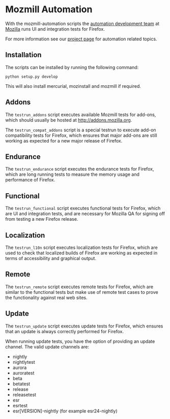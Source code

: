 # Mozmill Automation
With the mozmill-automation scripts the [automation development team][team]
at [Mozilla][mozilla] runs UI and integration tests for Firefox.

For more information see our [project page][project] for automation
related topics.

[team]: https://wiki.mozilla.org/QA/Automation
[mozilla]: http://www.mozilla.org/
[project]: https://wiki.mozilla.org/Auto-tools/Automation_Development/Projects/Mozmill_Automation

## Installation
The scripts can be installed by running the following command:

    python setup.py develop

This will also install mercurial, mozinstall and mozmill if required.

## Addons
The `testrun_addons` script executes available Mozmill tests for add-ons,
which should usually be hosted at http://addons.mozilla.org.

The `testrun_compat_addons` script is a special testrun to execute add-on
compatibility tests for Firefox, which ensures that major add-ons are still
working as expected for a new major release of Firefox.

## Endurance
The `testrun_endurance` script executes the endurance tests for Firefox,
which are long running tests to measure the memory usage and performance of
Firefox.

## Functional
The `testrun_functional` script executes functional tests for Firefox, which
are UI and integration tests, and are necessary for Mozilla QA for signing
off from testing a new Firefox release.

## Localization
The `testrun_l10n` script executes localization tests for Firefox, which are
used to check that localized builds of Firefox are working as expected in
terms of accessibility and graphical output.

## Remote
The `testrun_remote` script executes remote tests for Firefox, which are
similar to the functional tests but make use of remote test cases to prove
the functionality against real web sites.

## Update
The `testrun_update` script executes update tests for Firefox, which ensures
that an update is always correctly performed for Firefox.

When running update tests, you have the option of providing an update
channel. The valid update channels are:

* nightly
* nightlytest
* aurora
* auroratest
* beta
* betatest
* release
* releasetest
* esr
* esrtest
* esr[VERSION]-nightly (for example esr24-nightly)
